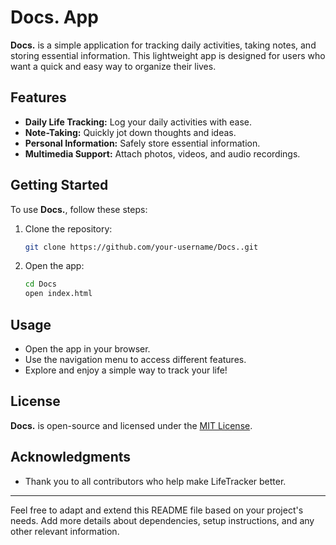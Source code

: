 # Docs. App

**Docs.** is a simple application for tracking daily activities, taking notes, and storing essential information. This lightweight app is designed for users who want a quick and easy way to organize their lives.

## Features

- **Daily Life Tracking:** Log your daily activities with ease.
- **Note-Taking:** Quickly jot down thoughts and ideas.
- **Personal Information:** Safely store essential information.
- **Multimedia Support:** Attach photos, videos, and audio recordings.

## Getting Started

To use **Docs.**, follow these steps:

1. Clone the repository:

    ```bash
    git clone https://github.com/your-username/Docs..git
    ```

2. Open the app:

    ```bash
    cd Docs
    open index.html
    ```

## Usage

- Open the app in your browser.
- Use the navigation menu to access different features.
- Explore and enjoy a simple way to track your life!

## License

**Docs.** is open-source and licensed under the [MIT License](LICENSE).

## Acknowledgments

- Thank you to all contributors who help make LifeTracker better.

---

Feel free to adapt and extend this README file based on your project's needs. Add more details about dependencies, setup instructions, and any other relevant information.
